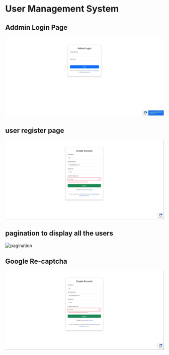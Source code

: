 # User Management System

## Addmin Login Page
![Addmin Login Page](readMe_images/admin-login.jpeg)

## user register page
![Alt text for image 2](readMe_images/register_page_with_error.PNG)

## pagination to display all the users 
![pagination](readMe_images/all_users_withpagination.jpeg)

## Google Re-captcha
![Alt text for image 4](readMe_images/register_page_with_error.PNG)

